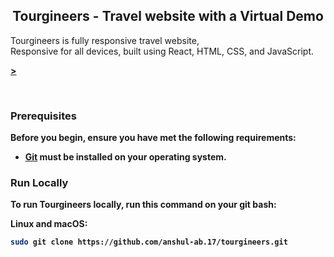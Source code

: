 

<h2 align="center"> Tourgineers - Travel website with  a Virtual Demo </h2>

  Tourgineers is fully responsive travel website, <br />  Responsive for all devices, built using React, HTML, CSS, and JavaScript.

  <a href="https://github.com/anshul-ab.17/tourgineers.git/"><strong>></a>

</div>

<br />



### Prerequisites

Before you begin, ensure you have met the following requirements:

* [Git](https://git-scm.com/downloads "Download Git") must be installed on your operating system.

### Run Locally

To run **Tourgineers** locally, run this command on your git bash:

Linux and macOS:

```bash
sudo git clone https://github.com/anshul-ab.17/tourgineers.git
```
